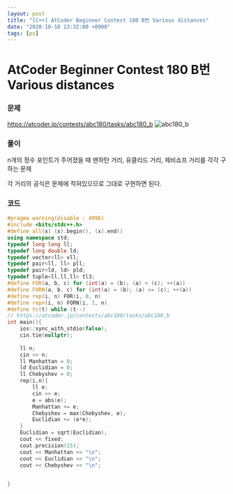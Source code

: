 ```yaml
---
layout: post
title: "[C++] AtCoder Beginner Contest 180 B번 Various distances"
date: "2020-10-18 23:32:00 +0900"
tags: [ps]
---
```


# AtCoder Beginner Contest 180 B번 Various distances
### 문제

https://atcoder.jp/contests/abc180/tasks/abc180_b
![abc180_b](https://i.imgur.com/qnuilrK.png)
  
  
### 풀이

n개의 정수 포인트가 주어졌을 때 맨하탄 거리, 유클리드 거리, 체비쇼프 거리를 각각 구하는 문제

각 거리의 공식은 문제에 적혀있으므로 그대로 구현하면 된다.

### 코드

```cpp
#pragma warning(disable : 4996)
#include <bits/stdc++.h>
#define all(x) (x).begin(), (x).end()
using namespace std;
typedef long long ll;
typedef long double ld;
typedef vector<ll> vll;
typedef pair<ll, ll> pll;
typedef pair<ld, ld> pld;
typedef tuple<ll,ll,ll> tl3;
#define FOR(a, b, c) for (int(a) = (b); (a) < (c); ++(a))
#define FORN(a, b, c) for (int(a) = (b); (a) <= (c); ++(a))
#define rep(i, n) FOR(i, 0, n)
#define repn(i, n) FORN(i, 1, n)
#define tc(t) while (t--)
// https://atcoder.jp/contests/abc180/tasks/abc180_b
int main(){
    ios::sync_with_stdio(false);
    cin.tie(nullptr);
	
	ll n;
	cin >> n;
	ll Manhattan = 0;
	ld Euclidian = 0;
	ll Chebyshev = 0;
	rep(i,n){
		ll e;
		cin >> e;
		e = abs(e);
		Manhattan += e;
		Chebyshev = max(Chebyshev, e);
		Euclidian += (e*e);
	}
	Euclidian = sqrt(Euclidian);
	cout << fixed;
	cout.precision(15);
	cout << Manhattan << "\n";
	cout << Euclidian << "\n";
	cout << Chebyshev << "\n";

	
}
```